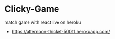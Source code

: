 # Clicky-Game
match game with react
live on heroku 

* https://afternoon-thicket-50011.herokuapp.com/
